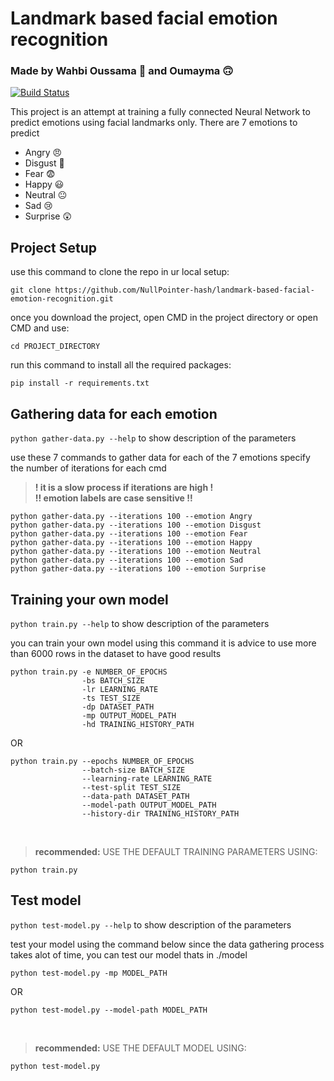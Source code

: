 # Landmark based facial emotion recognition 
### Made by Wahbi Oussama 😤 and Oumayma 🙃

[![Build Status](https://travis-ci.org/joemccann/dillinger.svg?branch=master)](https://travis-ci.org/joemccann/dillinger)

This project is an attempt at training a fully connected Neural Network to predict emotions using facial landmarks only.
There are 7 emotions to predict

- Angry 😠
- Disgust 🤢
- Fear 😨
- Happy 😃
- Neutral 😐
- Sad 😢
- Surprise 😲

## Project Setup

use this command to clone the repo in ur local setup:
```
git clone https://github.com/NullPointer-hash/landmark-based-facial-emotion-recognition.git
```
once you download the project, open CMD in the project directory or open CMD and use:
```
cd PROJECT_DIRECTORY
```
run this command to install all the required packages:
```
pip install -r requirements.txt
```
## Gathering data for each emotion
```python gather-data.py --help``` to show description of the parameters

use these 7 commands to gather data for each of the 7 emotions
specify the number of iterations for each cmd
> **! it is a slow process if iterations are high !** <br />
> **!! emotion labels are case sensitive !!**

```
python gather-data.py --iterations 100 --emotion Angry
python gather-data.py --iterations 100 --emotion Disgust
python gather-data.py --iterations 100 --emotion Fear
python gather-data.py --iterations 100 --emotion Happy
python gather-data.py --iterations 100 --emotion Neutral
python gather-data.py --iterations 100 --emotion Sad
python gather-data.py --iterations 100 --emotion Surprise
```

## Training your own model

```python train.py --help``` to show description of the parameters

you can train your own model using this command
it is advice to use more than 6000 rows in the dataset to have good results
```
python train.py -e NUMBER_OF_EPOCHS
                -bs BATCH_SIZE 
                -lr LEARNING_RATE 
                -ts TEST_SIZE
                -dp DATASET_PATH
                -mp OUTPUT_MODEL_PATH
                -hd TRAINING_HISTORY_PATH
```

OR

```
python train.py --epochs NUMBER_OF_EPOCHS
                --batch-size BATCH_SIZE 
                --learning-rate LEARNING_RATE 
                --test-split TEST_SIZE
                --data-path DATASET_PATH
                --model-path OUTPUT_MODEL_PATH
                --history-dir TRAINING_HISTORY_PATH
```
<br />

> **recommended:** USE THE DEFAULT TRAINING PARAMETERS USING:
```
python train.py
```

## Test model

```python test-model.py --help``` to show description of the parameters

test your model using the command below
since the data gathering process takes alot of time, you can test our model thats in ./model

```
python test-model.py -mp MODEL_PATH
```

OR 

```
python test-model.py --model-path MODEL_PATH
```
<br />

> **recommended:** USE THE DEFAULT MODEL USING:
```
python test-model.py
```

